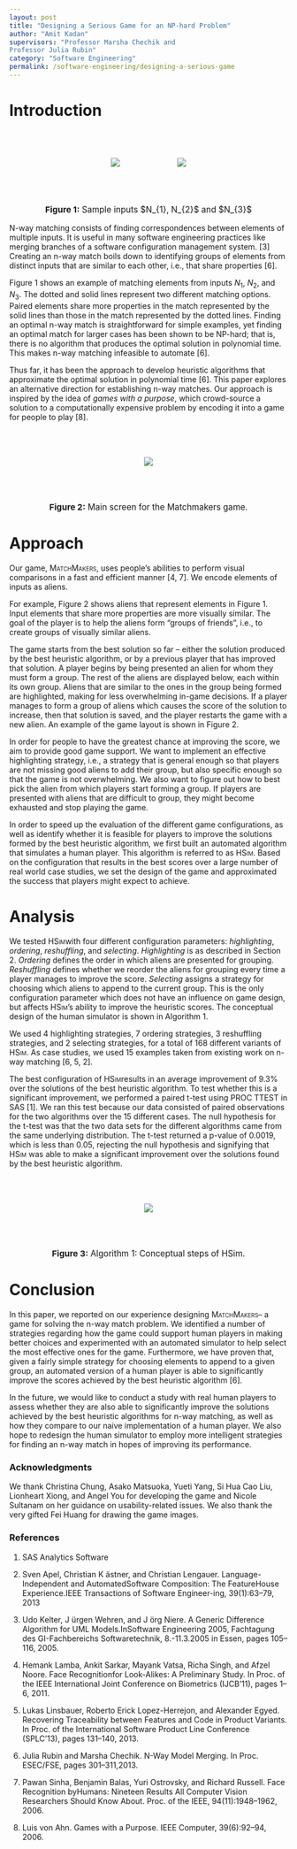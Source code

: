 ```yaml
---
layout: post
title: "Designing a Serious Game for an NP-hard Problem"
author: "Amit Kadan"
supervisors: "Professor Marsha Chechik and
Professor Julia Rubin"
category: "Software Engineering"
permalink: /software-engineering/designing-a-serious-game
---
```


Introduction
============

<p style="text-align: center;">
<img style="margin:50" src="{{ site.baseurl }}/assets/kadan1.png"/>
<img style="margin:50" src="{{ site.baseurl }}/assets/kadan2.png"/>
</p>

<p style="text-align:center;font-size:0.95rem"><b>Figure 1:</b> Sample inputs $N_{1}, N_{2}$ and $N_{3}$</p>
 
N-way matching consists of finding correspondences between elements of
multiple inputs. It is useful in many software engineering practices
like merging branches of a software configuration management
system. [3] Creating an n-way match boils down to
identifying groups of elements from distinct inputs that are similar to
each other, i.e., that share properties [6].

Figure 1 shows an example of matching elements from
inputs $N_1$, $N_2$, and $N_3$. The dotted and solid lines represent two
different matching options. Paired elements share more properties in the
match represented by the solid lines than those in the match represented
by the dotted lines. Finding an optimal n-way match is straightforward
for simple examples, yet finding an optimal match for larger cases has
been shown to be NP-hard; that is, there is no algorithm that produces
the optimal solution in polynomial time. This makes n-way matching
infeasible to automate [6].

Thus far, it has been the approach to develop heuristic algorithms that
approximate the optimal solution in polynomial
time [6]. This paper explores an alternative
direction for establishing n-way matches. Our approach is inspired by
the idea of *games with a purpose*, which crowd-source a solution to a
computationally expensive problem by encoding it into a game for people
to play [8].

<p style="text-align: center;">
<img style="margin:50" src="{{ site.baseurl }}/assets/kadan3.png"/>
</p>

<p style="text-align:center;font-size:0.95rem"><b>Figure 2:</b> Main screen for the Matchmakers game.</p>

Approach
========

Our game, <span><span
style="font-variant:small-caps;">MatchMakers</span></span>, uses
people’s abilities to perform visual comparisons in a fast and efficient
manner [4, 7]. We encode elements of inputs as
aliens. 

For example, Figure 2 shows aliens that
represent elements in Figure 1. Input elements that
share more properties are more visually similar. The goal of the player
is to help the aliens form “groups of friends”, i.e., to create groups
of visually similar aliens.

The game starts from the best solution so far – either the solution
produced by the best heuristic algorithm, or by a previous player that
has improved that solution. A player begins by being presented an alien
for whom they must form a group. The rest of the aliens are displayed
below, each within its own group. Aliens that are similar to the ones in
the group being formed are highlighted, making for less overwhelming
in-game decisions. If a player manages to form a group of aliens which
causes the score of the solution to increase, then that solution is
saved, and the player restarts the game with a new alien. An example of
the game layout is shown in Figure 2.

In order for people to have the greatest chance at improving the score,
we aim to provide good game support. We want to implement an effective
highlighting strategy, i.e., a strategy that is general enough so that
players are not missing good aliens to add their group, but also
specific enough so that the game is not overwhelming. We also want to
figure out how to best pick the alien from which players start forming a
group. If players are presented with aliens that are difficult to group,
they might become exhausted and stop playing the game.

In order to speed up the evaluation of the different game
configurations, as well as identify whether it is feasible for players
to improve the solutions formed by the best heuristic algorithm, we
first built an automated algorithm that simulates a human player. This
algorithm is referred to as <span><span
style="font-variant:small-caps;">HSim</span></span>. Based on the
configuration that results in the best scores over a large number of
real world case studies, we set the design of the game and approximated
the success that players might expect to achieve.

Analysis
========

We tested <span><span
style="font-variant:small-caps;">HSim</span></span>with four different
configuration parameters: *highlighting*, *ordering*, *reshuffling*, and
*selecting*. *Highlighting* is as described in Section 2. *Ordering*
defines the order in which aliens are presented for grouping.
*Reshuffling* defines whether we reorder the aliens for grouping every
time a player manages to improve the score. *Selecting* assigns a
strategy for choosing which aliens to append to the current group. This
is the only configuration parameter which does not have an influence on
game design, but affects <span><span
style="font-variant:small-caps;">HSim</span></span>’s ability to improve
the heuristic scores. The conceptual design of the human simulator is
shown in Algorithm 1.

We used 4 highlighting strategies, 7 ordering strategies, 3 reshuffling
strategies, and 2 selecting strategies, for a total of 168 different
variants of <span><span
style="font-variant:small-caps;">HSim</span></span>. As case studies, we
used 15 examples taken from existing work on n-way
matching [6, 5, 2].

The best configuration of <span><span
style="font-variant:small-caps;">HSim</span></span>results in an average
improvement of 9.3% over the solutions of the best heuristic algorithm.
To test whether this is a significant improvement, we performed a paired
t-test using PROC TTEST in SAS [1]. We ran this test because our data
consisted of paired observations for the two algorithms over the 15
different cases. The null hypothesis for the t-test was that the two
data sets for the different algorithms came from the same underlying
distribution. The t-test returned a p-value of 0.0019, which is less
than 0.05, rejecting the null hypothesis and signifying that <span><span
style="font-variant:small-caps;">HSim</span></span> was able to make a
significant improvement over the solutions found by the best heuristic
algorithm.

<p style="text-align: center;">
<img style="margin:50" src="{{ site.baseurl }}/assets/kadan4.png"/>
</p>

<p style="text-align:center;font-size:0.95rem"><b>Figure 3:</b> Algorithm 1: Conceptual steps of HSim.</p>


Conclusion
==========

In this paper, we reported on our experience designing <span><span
style="font-variant:small-caps;">MatchMakers</span></span>– a game for
solving the n-way match problem. We identified a number of strategies
regarding how the game could support human players in making better
choices and experimented with an automated simulator to help select the
most effective ones for the game. Furthermore, we have proven that,
given a fairly simple strategy for choosing elements to append to a
given group, an automated version of a human player is able to
significantly improve the scores achieved by the best heuristic
algorithm [6].

In the future, we would like to conduct a study with real human players
to assess whether they are also able to significantly improve the
solutions achieved by the best heuristic algorithms for n-way matching,
as well as how they compare to our naive implementation of a human
player. We also hope to redesign the human simulator to employ more
intelligent strategies for finding an n-way match in hopes of improving
its performance.

### Acknowledgments 

We thank Christina Chung, Asako Matsuoka, Yueti Yang, Si Hua Cao Liu,
Lionheart Xiong, and Angel You for developing the game and Nicole
Sultanam on her guidance on usability-related issues. We also thank the
very gifted Fei Huang for drawing the game images.

### References

1. SAS Analytics Software

2. Sven Apel, Christian K ̈astner, and Christian Lengauer. Language-Independent and AutomatedSoftware Composition: The FeatureHouse Experience.IEEE Transactions of Software Engineer-ing, 39(1):63–79, 2013

3. Udo Kelter, J ̈urgen Wehren, and J ̈org Niere. A Generic Difference Algorithm for UML Models.InSoftware Engineering 2005, Fachtagung des GI-Fachbereichs Softwaretechnik, 8.-11.3.2005 in Essen, pages 105–116, 2005.

4. Hemank Lamba, Ankit Sarkar, Mayank Vatsa, Richa Singh, and Afzel Noore. Face Recognitionfor Look-Alikes: A Preliminary Study. In Proc. of the IEEE International Joint Conference on Biometrics (IJCB’11), pages 1–6, 2011.

5. Lukas Linsbauer, Roberto Erick Lopez-Herrejon, and Alexander Egyed. Recovering Traceability between Features and Code in Product Variants. In Proc. of the International Software Product Line Conference (SPLC’13), pages 131–140, 2013.

6. Julia Rubin and Marsha Chechik. N-Way Model Merging. In Proc. ESEC/FSE, pages 301–311,2013.

7. Pawan Sinha,  Benjamin Balas,  Yuri Ostrovsky,  and Richard Russell.   Face Recognition byHumans: Nineteen Results All Computer Vision Researchers Should Know About. Proc. of the IEEE, 94(11):1948–1962, 2006.

8. Luis von Ahn. Games with a Purpose. IEEE Computer, 39(6):92–94, 2006.
